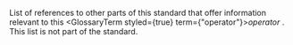  



List of references to other parts of this standard that offer information relevant to this <GlossaryTerm styled={true} term={"operator"}><i>operator</i></GlossaryTerm> . This list is not part of the standard. 



